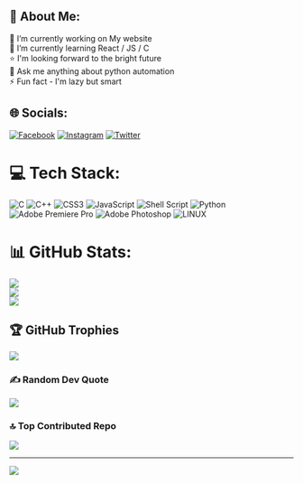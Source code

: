 ## 💫 About Me:
🔭 I’m currently working on My website<br>🌱 I’m currently learning React / JS / C<br>⭐ I'm looking forward to the bright future<br>📝 Ask me anything about python automation<br>⚡ Fun fact - I'm lazy but smart


## 🌐 Socials:
[![Facebook](https://img.shields.io/badge/Facebook-%231877F2.svg?logo=Facebook&logoColor=white)](https://facebook.com/suyog.pras) [![Instagram](https://img.shields.io/badge/Instagram-%23E4405F.svg?logo=Instagram&logoColor=white)](https://instagram.com/suyog_praai) [![Twitter](https://img.shields.io/badge/Twitter-%231DA1F2.svg?logo=Twitter&logoColor=white)](https://twitter.com/suyog_prasai) 

# 💻 Tech Stack:
![C](https://img.shields.io/badge/c-%2300599C.svg?style=plastic&logo=c&logoColor=white) ![C++](https://img.shields.io/badge/c++-%2300599C.svg?style=plastic&logo=c%2B%2B&logoColor=white) ![CSS3](https://img.shields.io/badge/css3-%231572B6.svg?style=plastic&logo=css3&logoColor=white) ![JavaScript](https://img.shields.io/badge/javascript-%23323330.svg?style=plastic&logo=javascript&logoColor=%23F7DF1E) ![Shell Script](https://img.shields.io/badge/shell_script-%23121011.svg?style=plastic&logo=gnu-bash&logoColor=white) ![Python](https://img.shields.io/badge/python-3670A0?style=plastic&logo=python&logoColor=ffdd54) ![Adobe Premiere Pro](https://img.shields.io/badge/Adobe%20Premiere%20Pro-9999FF.svg?style=plastic&logo=Adobe%20Premiere%20Pro&logoColor=white) ![Adobe Photoshop](https://img.shields.io/badge/adobephotoshop-%2331A8FF.svg?style=plastic&logo=adobephotoshop&logoColor=white) ![LINUX](https://img.shields.io/badge/Linux-FCC624?style=plastic&logo=linux&logoColor=black)
# 📊 GitHub Stats:
![](https://github-readme-stats.vercel.app/api?username=suyogprasai&theme=tokyonight&hide_border=false&include_all_commits=false&count_private=false)<br/>
![](https://github-readme-streak-stats.herokuapp.com/?user=suyogprasai&theme=tokyonight&hide_border=false)<br/>
![](https://github-readme-stats.vercel.app/api/top-langs/?username=suyogprasai&theme=tokyonight&hide_border=false&include_all_commits=false&count_private=false&layout=compact)

## 🏆 GitHub Trophies
![](https://github-profile-trophy.vercel.app/?username=suyogprasai&theme=radical&no-frame=true&no-bg=false&margin-w=4)

### ✍️ Random Dev Quote
![](https://quotes-github-readme.vercel.app/api?type=horizontal&theme=radical)

### 🔝 Top Contributed Repo
![](https://github-contributor-stats.vercel.app/api?username=suyogprasai&limit=5&theme=dark&combine_all_yearly_contributions=true)

---
[![](https://visitcount.itsvg.in/api?id=suyogprasai&icon=1&color=0)](https://visitcount.itsvg.in)

<!-- Proudly created with GPRM ( https://gprm.itsvg.in ) -->
